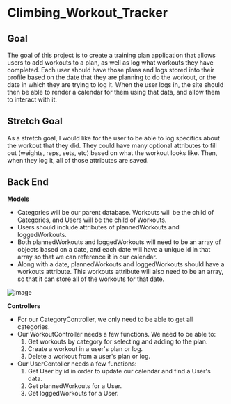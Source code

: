 # Climbing_Workout_Tracker

## Goal
The goal of this project is to create a training plan application that allows users to add workouts to a plan, as well as log what workouts they have completed. 
Each user should have those plans and logs stored into their profile based on the date that they are planning to do the workout, or the date in which they are trying to log it. 
When the user logs in, the site should then be able to render a calendar for them using that data, and allow them to interact with it.

## Stretch Goal
As a stretch goal, I would like for the user to be able to log specifics about the workout that they did. They could have many optional attributes to fill out (weights, reps, sets, etc) based on what the workout looks like. Then, when they log it, all of those attributes are saved.

## Back End

__Models__
* Categories will be our parent database. Workouts will be the child of Categories, and Users will be the child of Workouts.
* Users should include attributes of plannedWorkouts and loggedWorkouts.
* Both plannedWorkouts and loggedWorkouts will need to be an array of objects based on a date, and each date will have a unique id in that array so that we can reference it in our calendar.
* Along with a date, plannedWorkouts and loggedWorkouts should have a workouts attribute. This workouts attribute will also need to be an array, so that it can store all of the workouts for that date.
  
![image](https://github.com/parpace/Climbing_Workout_Tracker/assets/168449799/f1a3914d-b875-45f0-8ae6-743f3fe82903)

__Controllers__
* For our CategoryController, we only need to be able to get all categories.
* Our WorkoutController needs a few functions. We need to be able to:
  1. Get workouts by category for selecting and adding to the plan.
  2. Create a workout in a user's plan or log.
  3. Delete a workout from a user's plan or log.
* Our UserContoller needs a few functions:
  1. Get User by id in order to update our calendar and find a User's data.
  2. Get plannedWorkouts for a User.
  3. Get loggedWorkouts for a User.
